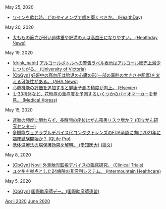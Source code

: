 May 25, 2020
* [ワインを飲む時、どのタイミングで歯を磨くべきか。 (HealthDay)](https://consumer.healthday.com/general-health-information-16/misc-alcohol-news-13/turning-to-wine-during-lockdown-here-s-how-to-protect-your-teeth-752744.html)

May 20, 2020
* [太ももの筋力が弱い過体重や肥満の人は高血圧になりやすい。 (Healthday News)](http://www.healthday.com/hdlite/pb/pb_article.htm?CID=19EEB8AB&NFID=P&articleId=756480)

May 19, 2020
* [\[drink_habit\]](drink_habit.md) [アルコールボトルへの警告ラベル表示はアルコール総売上減少につながる。 (University of Victoria)](https://www.uvic.ca/research/centres/cisur/projects/active/projects/northern-territories-alcohol-study.php)
* [\[ObGyn\]](ObGyn.md) [妊娠中の高血圧は胎児の心臓の形(一部の真腔の大きさや肥厚)を変える可能性がある。 (AHA News)](https://www.heart.org/en/news/2020/04/30/pregnant-womans-high-blood-pressure-can-change-shape-of-babys-heart)
* [心肺機能の評価を追加すると健康予測の精度が向上。 (Elsevier)](https://www.elsevier.com/about/press-releases/research-and-journals/cardiorespiratory-fitness-assessment-improves-accuracy-of-health-predictions)
* [IL-33抗体など、花粉症の重症度を予測するいくつかのバイオマーカーを発見。 (Medical Xpress)](https://medicalxpress.com/news/2020-04-nasal-biomarkers-severity-pollen-specific-allergy.html)

May 15, 2020
* [運動の頻度に関わらず、長時間の座位はがん罹患リスク増か？ (国立がん研究センター)](https://epi.ncc.go.jp/jphc/outcome/8485.html)
* [多機能ウェアラブルデバイス化コンタクトレンズのFDA承認に向け2021年に臨床試験開始か？ (QLife Pro)](http://www.qlifepro.com/news/20200507/smart-contact-lens.html)
* [低体温療法の脳保護効果を解明。 (愛知医大)](https://www.aichi-med-u.ac.jp/files/soumu/2020topics01.pdf) ([論文](https://jneuroinflammation.biomedcentral.com/articles/10.1186/s12974-020-01831-3))

May 8, 2020
* [\[ObGyn\]](ObGyn.md) [Novii 外測胎児監視デバイスの臨床研究。 (Clinical Trials)](https://clinicaltrials.gov/ct2/show/NCT03156608)
* [ユタ州を拠点とした24病院の非営利システム。 (Intermountain Healthcare)](https://intermountainhealthcare.org/)

May 5, 2020
* [\[ObGyn\]](ObGyn.md) [国際助産師デー。(国際助産師連盟)](https://www.internationalmidwives.org/icm-events/international-day-of-the-midwife-2020.html)

[April 2020](2004.md) [June 2020](2006.md)
